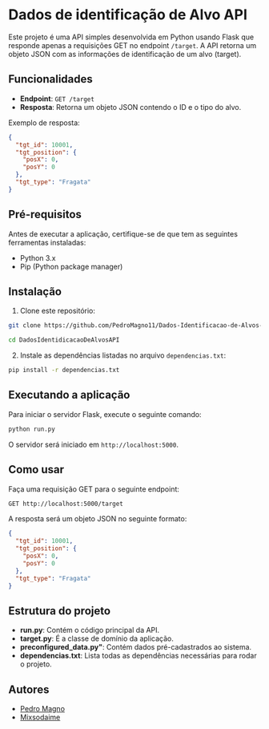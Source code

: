 # Dados de identificação de Alvo API

Este projeto é uma API simples desenvolvida em Python usando Flask que responde apenas a requisições GET no endpoint `/target`. A API retorna um objeto JSON com as informações de identificação de um alvo (target).

## Funcionalidades

- **Endpoint**: `GET /target`
- **Resposta**: Retorna um objeto JSON contendo o ID e o tipo do alvo.

Exemplo de resposta:
```json
{
  "tgt_id": 10001,
  "tgt_position": {
    "posX": 0,
    "posY": 0
  },
  "tgt_type": "Fragata"
}
```

## Pré-requisitos

Antes de executar a aplicação, certifique-se de que tem as seguintes ferramentas instaladas:

- Python 3.x
- Pip (Python package manager)

## Instalação

1. Clone este repositório:

```bash
git clone https://github.com/PedroMagno11/Dados-Identificacao-de-Alvos-API.git DadosIdentificacaoDeAlvosAPI

cd DadosIdentidicacaoDeAlvosAPI
```

2. Instale as dependências listadas no arquivo `dependencias.txt`:

```bash
pip install -r dependencias.txt
```

## Executando a aplicação

Para iniciar o servidor Flask, execute o seguinte comando:

```bash
python run.py
```

O servidor será iniciado em `http://localhost:5000`.

## Como usar

Faça uma requisição GET para o seguinte endpoint:

```bash
GET http://localhost:5000/target
```

A resposta será um objeto JSON no seguinte formato:

```json
{
  "tgt_id": 10001,
  "tgt_position": {
    "posX": 0,
    "posY": 0
  },
  "tgt_type": "Fragata"
}
```

## Estrutura do projeto

- **run.py**: Contém o código principal da API.
- **target.py**: É a classe de domínio da aplicação.
- **preconfigured_data.py"**: Contém dados pré-cadastrados ao sistema.
- **dependencias.txt**: Lista todas as dependências necessárias para rodar o projeto.

## Autores
- [Pedro Magno](https://github.com/pedromagno11)
- [Mixsodaime](https://github.com/Mixsodaime)